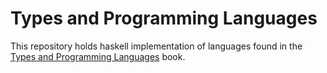 # Types and Programming Languages

This repository holds haskell implementation of languages found in the [Types and Programming Languages](https://www.cis.upenn.edu/~bcpierce/tapl/) book.
